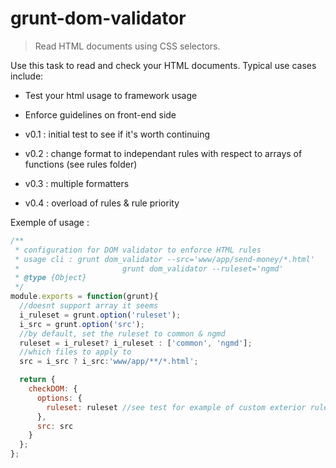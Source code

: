 # grunt-dom-validator

> Read HTML documents using CSS selectors.

Use this task to read and check your HTML documents.  Typical use cases include:

* Test your html usage to framework usage
* Enforce guidelines on front-end side

* v0.1 : initial test to see if it's worth continuing
* v0.2 : change format to independant rules with respect to arrays of functions (see rules folder)
* v0.3 : multiple formatters
* v0.4 : overload of rules & rule priority

Exemple of usage :
```javascript
/**
 * configuration for DOM validator to enforce HTML rules
 * usage cli : grunt dom_validator --src='www/app/send-money/*.html'
 * 						 grunt dom_validator --ruleset='ngmd'
 * @type {Object}
 */
module.exports = function(grunt){
  //doesnt support array it seems
  i_ruleset = grunt.option('ruleset');
  i_src = grunt.option('src');
  //by default, set the ruleset to common & ngmd
  ruleset = i_ruleset? i_ruleset : ['common', 'ngmd'];
  //which files to apply to
  src = i_src ? i_src:'www/app/**/*.html';

  return {
    checkDOM: {
      options: {
        ruleset: ruleset //see test for example of custom exterior ruleset
      },
      src: src
    }
  };
};
```
